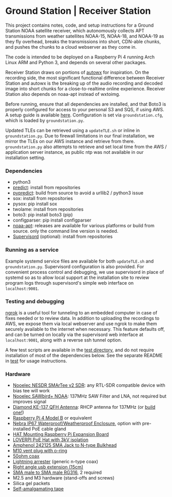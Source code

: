 # Ground Station | Receiver Station

This project contains notes, code, and setup instructions for a Ground Station NOAA satellite receiver, which autonomously collects APT transmissions from weather satellites NOAA-15, NOAA-18, and NOAA-19 as they fly overhead, breaks the transmissions into short, CDN-able chunks, and pushes the chunks to a cloud webserver as they come in.

The code is intended to be deployed on a Raspberry Pi 4 running Arch Linux ARM and Python 3, and depends on several other packages.

Receiver Station draws on portions of [autowx](https://github.com/cyber-atomus/autowx) for inspiration. On the recording side, the most significant functional difference between Receiver Station and autowx is the breaking up of the audio recording and decoded image into short chunks for a close-to-realtime online experience. Receiver Station also depends on noaa-apt instead of wxtoimg.

Before running, ensure that all dependencies are installed, and that Boto3 is properly configured for access to your personal S3 and SQS, if using AWS. A setup guide is available [here](https://boto3.amazonaws.com/v1/documentation/api/latest/guide/quickstart.html#configuration). Configuration is set via `groundstation.cfg`, which is loaded by `groundstation.py`.

Updated TLEs can be retrieved using a `updateTLE.sh` or inline in `groundstation.py`. Due to firewall limitations in our final installation, we mirror the TLEs on our AWS instance and retrieve from there. `groundstation.py` also attempts to retrieve and set local time from the AWS / application server instance, as public ntp was not available in our installation setting.

### Dependencies

- python3
- [predict](https://github.com/kd2bd/predict/): install from repositories
- [pypredict](https://github.com/nsat/pypredict): build from source to avoid a urllib2 / python3 issue
- sox: install from repositories
- pysox: pip install sox
- twolame: install from repositories
- boto3: pip install boto3 (pip)
- configparser: pip install configparser
- [noaa-apt](https://github.com/martinber/noaa-apt): releases are available for various platforms or build from source. only the command line version is needed.
- [Supervisord](http://supervisord.org/) (optional): install from repositories

### Running as a service

Example systemd service files are available for both `updateTLE.sh` and `groundstation.py`. Supervisord configuration is also provided. For convenient process control and debugging, we use supervisord in place of systemd so as to allow local support at the installation site to review program logs through supervisord's simple web interface on `localhost:9001`. 

### Testing and debugging

[ngrok](https://ngrok.com/) is a useful tool for tunneling to an embedded computer in case of fixes needed or to review data. In addition to uploading the recordings to AWS, we expose them via local webserver and use ngrok to make them securely available to the internet when necessary. This feature defaults off, and can be turned on locally via the supervisord web interface at `localhost:9001`, along with a reverse ssh tunnel option.

A few test scripts are available in the [test directory](test/), and do not require installation of most of the dependencies below. See the separate README in [test](test/) for usage instructions.

### Hardware

- [Nooelec NESDR SMArTee v2 SDR](https://www.nooelec.com/store/nesdr-smartee-sdr.html): any RTL-SDR compatible device with bias tee will work
- [Nooelec SAWbird+ NOAA](https://www.nooelec.com/store/sdr/sdr-addons/sawbird/sawbird-plus-noaa-308.html): 137MHz SAW Filter and LNA, not required but improves signal
- [Diamond KE-137 QFH Antenna](https://www.wimo.com/en/ke-137): RHCP antenna for 137MHz (or [build one!](https://www.instructables.com/NOAA-Satellite-Signals-with-a-PVC-QFH-Antenna-and-/))
- [Raspberry Pi 4 Model B](https://www.raspberrypi.org/products/raspberry-pi-4-model-b/) or equivalent
- [Nebra IP67 Waterproof/Weatherproof Enclosure](https://uk.pi-supply.com/products/die-cast-outdoor-weatherproof-enclosure), option with pre-installed PoE cable gland
- [HAT Mounting Raspberry Pi Expansion Board](https://uk.pi-supply.com/products/nebra-ip67-case-gateway-hat-mounting-and-expansion-board)
- [LOVERPI PoE Hat with 3kV isolation](https://www.loverpi.com/collections/raspberry-pi-poe-hat/products/loverpi-poe-hat-for-raspberry-pi-4?variant=39317204992058)
- [Amphenol 242125 SMA Jack to N-type Bulkhead](https://www.mouser.fr/ProductDetail/amphenol/242125/?qs=d6ov5MOrwvFQ0NGbrnP6Gg==)
- [M10 vent plug with o-ring](https://www.mouser.fr/ProductDetail/bud-industries/ipv-67101-b/?qs=BJlw7L4Cy7%2FefKOhF054KA==)
- [50ohm coax](https://www.wimo.com/en/40335-x)
- [Lightning arrester](https://www.amazon.fr/gp/product/B072DW4FD2) (generic n-type coax)
- [Right angle usb extension (15cm)](https://www.amazon.fr/gp/product/B0734K52BH)
- [SMA male to SMA male RG316](https://www.amazon.fr/BOOBRIE-Adaptateur-dAntenne-Connecteur-Rallonge/dp/B07K35P9N2/), 2 required
- M2.5 and M3 hardware (stand-offs and screws)
- Silica gel packets
- [Self-amalgamating tape](https://www.amazon.fr/gp/product/B00WSLTVFY/)

